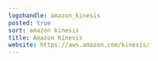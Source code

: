 ```yaml
---
logohandle: amazon_kinesis
posted: true
sort: amazon kinesis
title: Amazon Kinesis
website: https://aws.amazon.com/kinesis/
---
```

